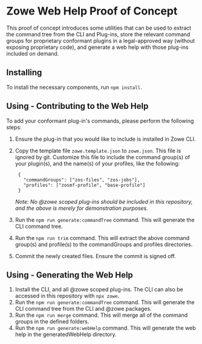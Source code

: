 # Zowe Web Help Proof of Concept

This proof of concept introduces some utilities that can be used to extract the command tree from the CLI and Plug-ins, store the relevant command groups for proprietary conformant plugins in a legal-approved way (without exposing proprietary code), and generate a web help with those plug-ins included on demand.

## Installing

To install the necessary components, run `npm install`.

## Using - Contributing to the Web Help

To add your conformant plug-in's commands, please perform the following steps:

1. Ensure the plug-in that you would like to include is installed in Zowe CLI.
2. Copy the template file `zowe.template.json` to `zowe.json`. This file is ignored by git. Customize this file to include the command group(s) of your plugin(s), and the name(s) of your profiles, like the following:

        {
          "commandGroups": ["zos-files", "zos-jobs"],
          "profiles": ["zosmf-profile", "base-profile"]
        }
    *Note: No @zowe scoped plug-ins should be included in this repository, and the above is merely for demonstration purposes.*

3. Run the `npm run generate:commandTree` command. This will generate the CLI command tree.
4. Run the `npm run trim` command. This will extract the above command group(s) and profile(s) to the commandGroups and profiles directories.
5. Commit the newly created files. Ensure the commit is signed off.

## Using - Generating the Web Help

1. Install the CLI, and all @zowe scoped plug-ins. The CLI can also be accessed in this repository with `npx zowe`. 
2. Run the `npm run generate:commandTree` command. This will generate the CLI command tree from the CLI and @zowe packages.
3. Run the `npm run merge` command. This will merge all of the command groups in the defined folders.
4. Run the `npm run generate:webHelp` command. This will generate the web help in the generatedWebHelp directory.